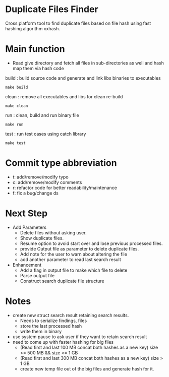 # Duplicate Files Finder
Cross platform tool to find duplicate files based on file hash using fast hashing algorithm xxhash.

# Main function
- Read give directory and fetch all files in sub-directories as well and hash map them via hash code

build : build source code and generate and link libs binaries to executables 
```
make build
```

clean : remove all executables and libs for clean re-build 
```
make clean
```

run : clean, build and run binary file 
```
make run
```

test : run test cases using catch library
```
make test
```

# Commit type abbreviation
- t: add/remove/modify typo
- c: add/remove/modify comments
- r: refactor code for better readability/maintenance
- f: fix a bug/change ds

# Next Step
- Add Parameters 
    - Delete files without asking user.
    - Show duplicate files.
    - Resume option to avoid start over and lose previous processed files.
    - provide Output file as parameter to delete duplicate files.
    - Add note for the user to warn about altering the file
    - add another parameter to read last search result
- Enhancement
    - Add a flag in output file to make which file to delete
    - Parse output file
    - Construct search duplicate file structure

# Notes
- create new struct search result retaining search results.
    - Needs to serialize findings, files
    - store the last processed hash
    - write them in binary
- use system pause to ask user if they want to retain search result
- need to come up with faster hashing for big files 
    - (Read first and last 100 MB concat both hashes as a new key) size >= 500 MB && size <= 1 GB
    - (Read first and last 300 MB concat both hashes as a new key) size > 1 GB
    -  create new temp file out of the big files and generate hash for it.

    